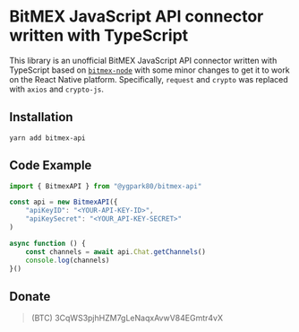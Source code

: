 # BitMEX JavaScript API connector written with TypeScript

This library is an unofficial BitMEX JavaScript API connector written with TypeScript
based on [`bitmex-node`](https://github.com/IlanFrumer/BitMEX-nodejs)
with some minor changes to get it to work on the React Native platform.
Specifically, `request` and `crypto` was replaced with `axios` and `crypto-js`.

## Installation

```
yarn add bitmex-api
```
  
##  Code Example

```typescript
import { BitmexAPI } from "@ygpark80/bitmex-api"

const api = new BitmexAPI({
    "apiKeyID": "<YOUR-API-KEY-ID>",
    "apiKeySecret": "<YOUR_API-KEY-SECRET>"
)

async function () {
    const channels = await api.Chat.getChannels()
    console.log(channels)
}()
```

## Donate

> (BTC) 3CqWS3pjhHZM7gLeNaqxAvwV84EGmtr4vX
